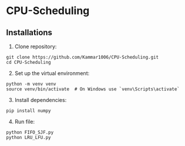 # CPU-Scheduling

## Installations

1. Clone repository:
```
git clone https://github.com/Kammar1006/CPU-Scheduling.git
cd CPU-Scheduling
```

2. Set up the virtual environment:
```
python -m venv venv
source venv/bin/activate  # On Windows use `venv\Scripts\activate`
```

3. Install dependencies:
```
pip install numpy
```

4. Run file:
```
python FIFO_SJF.py
python LRU_LFU.py
```

